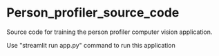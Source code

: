 # Person_profiler_source_code
Source code for training the person profiler computer vision application.

Use "streamlit run app.py" command to run this application
